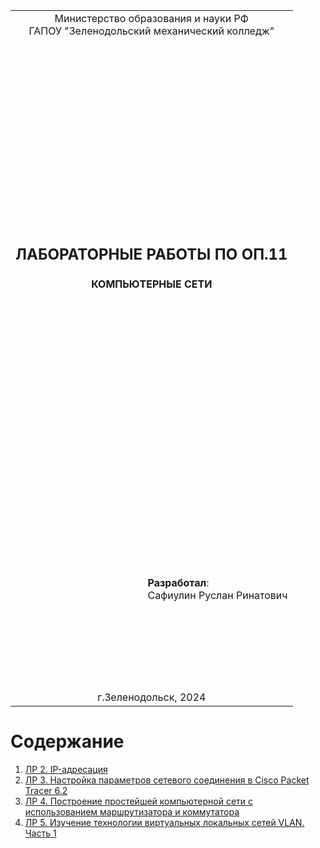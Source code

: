 <table style="width: 100%;">
  <tr>
    <td style="text-align: center; border: none;"> 
        Министерство образования и науки РФ <br/>
        ГАПОУ "Зеленодольский механический колледж"
    </td>
  </tr>
  <tr>
    <td style="text-align: center; border: none; height: 45em;">
        <h2>
            ЛАБОРАТОРНЫЕ РАБОТЫ ПО ОП.11
        </h2>
<h4>
             КОМПЬЮТЕРНЫЕ СЕТИ
        </h4>
    </td>
  </tr>
  <tr>
    <td style="text-align: right; border: none; height: 20em;">
        <div style="float: right;" align="left">
            <b>Разработал</b>: <br/>
            Сафиулин Руслан Ринатович
        </div>
    </td>
  </tr>
  <tr>
    <td style="text-align: center; border: none; height: 1em;">
        г.Зеленодольск, 2024
    </td>
  </tr>
</table>

<div style="page-break-after: always;"></div>

# Содержание



1. [ЛР 2. IP-адресация](LR_2.MD)
2. [ЛР 3. Настройка параметров сетевого соединения в Cisco Packet Tracer 6.2](LR_3.MD)
3. [ЛР 4. Построение простейшей компьютерной сети с использованием маршрутизатора и коммутатора](LR_4.MD)
4. [ЛР 5. Изучение технологии виртуальных локальных сетей VLAN. Часть 1](LR_5.MD)